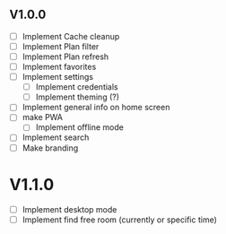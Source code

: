 ## V1.0.0

- [ ] Implement Cache cleanup
- [ ] Implement Plan filter
- [ ] Implement Plan refresh
- [ ] Implement favorites
- [ ] Implement settings
  - [ ] Implement credentials
  - [ ] Implement theming (?)
- [ ] Implement general info on home screen
- [ ] make PWA
  - [ ] Implement offline mode
- [ ] Implement search
- [ ] Make branding

# V1.1.0

- [ ] Implement desktop mode
- [ ] Implement find free room (currently or specific time)
